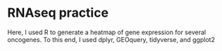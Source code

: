 # RNAseq practice
Here, I used R to generate a heatmap of gene expression for several oncogenes. To this end, I used dplyr, GEOquery, tidyverse, and ggplot2
